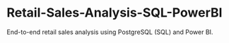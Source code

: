 # Retail-Sales-Analysis-SQL-PowerBI
End-to-end retail sales analysis using PostgreSQL (SQL) and Power BI.
